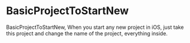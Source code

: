 # BasicProjectToStartNew
BasicProjectToStartNew, When you start any new project in iOS, just take this project and change the name of the project, everything inside.
